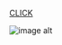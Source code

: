 [CLICK](https://goo.su/Ca1e0)

![image alt](https://i.postimg.cc/zv8qTKsx/Whats-App-Image-2022-08-27-at-13-24-40.jpg)
